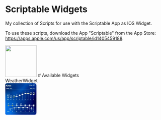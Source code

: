 # Scriptable Widgets
My collection of Scripts for use with the Scriptable App as IOS Widget.  

To use these scripts, download the App "Scriptable" from the App Store: https://apps.apple.com/us/app/scriptable/id1405459188.  

<img src="https://user-images.githubusercontent.com/11858979/111028897-66893080-8402-11eb-90ba-01db711023a0.png" width="100" height="100" />
# Available Widgets<br/>

<div>WeatherWidget</div>
<img src="https://github.com/JaiDoubleU/Scriptable/blob/7e349021682c7a71c7db21c06b37613f4657d899/D38B0F73-6090-4DF8-88ED-66DD8315AA34.jpeg" width="100" height="100" />

